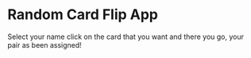 # Random Card Flip App

Select your name click on the card that you want and there you go, your pair as been assigned!
